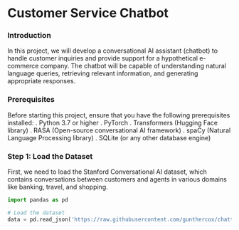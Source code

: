 # Customer Service Chatbot

### Introduction
In this project, we will develop a conversational AI assistant (chatbot) to handle customer inquiries and provide support for a hypothetical e-commerce company. The chatbot will be capable of understanding natural language queries, retrieving relevant information, and generating appropriate responses.

### Prerequisites
Before starting this project, ensure that you have the following prerequisites installed:
. Python 3.7 or higher
. PyTorch
. Transformers (Hugging Face library)
. RASA (Open-source conversational AI framework)
. spaCy (Natural Language Processing library)
. SQLite (or any other database engine)

### Step 1: Load the Dataset
First, we need to load the Stanford Conversational AI dataset, which contains conversations between customers and agents in various domains like banking, travel, and shopping.
```python
import pandas as pd

# Load the dataset
data = pd.read_json('https://raw.githubusercontent.com/gunthercox/chatterbot-corpus/master/data/stanford_convertional_ai/stanford_convertional_ai.json')
```
